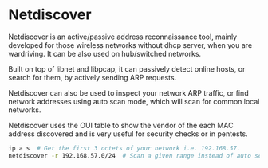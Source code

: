 # Netdiscover

Netdiscover is an active/passive address reconnaissance tool, mainly developed for those wireless networks without dhcp server, when you are wardriving. It can be also used on hub/switched networks.

Built on top of libnet and libpcap, it can passively detect online hosts, or search for them, by actively sending ARP requests.

Netdiscover can also be used to inspect your network ARP traffic, or find network addresses using auto scan mode, which will scan for common local networks.

Netdiscover uses the OUI table to show the vendor of the each MAC address discovered and is very useful for security checks or in pentests.

```bash
ip a s  # Get the first 3 octets of your network i.e. 192.168.57.
netdiscover -r 192.168.57.0/24  # Scan a given range instead of auto scan
```
